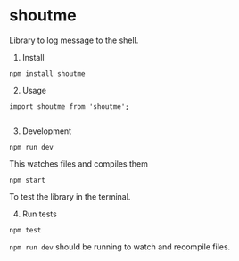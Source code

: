 # shoutme
Library to log message to the shell.

1. Install 

```
npm install shoutme
```

2. Usage

```
import shoutme from 'shoutme';


```

3. Development

```
npm run dev
```

This watches files and compiles them

```
npm start
```

To test the library in the terminal.

4. Run tests

```
npm test
```

`npm run dev` should be running to watch and recompile files.
